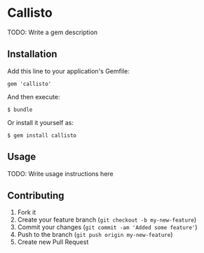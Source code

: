 # Callisto

TODO: Write a gem description

## Installation

Add this line to your application's Gemfile:

    gem 'callisto'

And then execute:

    $ bundle

Or install it yourself as:

    $ gem install callisto

## Usage

TODO: Write usage instructions here

## Contributing

1. Fork it
2. Create your feature branch (`git checkout -b my-new-feature`)
3. Commit your changes (`git commit -am 'Added some feature'`)
4. Push to the branch (`git push origin my-new-feature`)
5. Create new Pull Request
